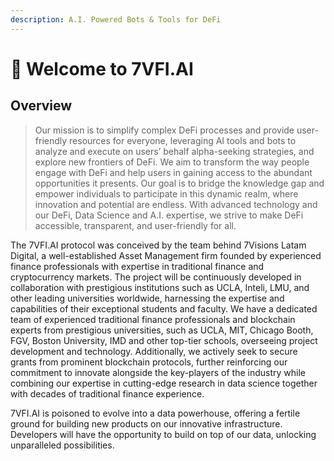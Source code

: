 ```yaml
---
description: A.I. Powered Bots & Tools for DeFi
---
```


# 👋 Welcome to 7VFI.AI

## Overview&#x20;

> Our mission is to simplify complex DeFi processes and provide user-friendly resources for everyone, leveraging AI tools and bots to analyze and execute on users’ behalf alpha-seeking strategies, and explore new frontiers of DeFi. We aim to transform the way people engage with DeFi and help users in gaining access to the abundant opportunities it presents. Our goal is to bridge the knowledge gap and empower individuals to participate in this dynamic realm, where innovation and potential are endless. With advanced technology and our DeFi, Data Science and A.I. expertise, we strive to make DeFi accessible, transparent, and user-friendly for all.

The 7VFI.AI protocol was conceived by the team behind 7Visions Latam Digital, a well-established Asset Management firm founded by experienced finance professionals with expertise in traditional finance and cryptocurrency markets. The project will be continuously developed in collaboration with prestigious institutions such as UCLA, Inteli, LMU, and other leading universities worldwide, harnessing the expertise and capabilities of their exceptional students and faculty. We have a dedicated team of experienced traditional finance professionals and blockchain experts from prestigious universities, such as UCLA, MIT, Chicago Booth, FGV, Boston University, IMD and other top-tier schools, overseeing project development and technology. Additionally, we actively seek to secure grants from prominent blockchain protocols, further reinforcing our commitment to innovate alongside the key-players of the industry while combining our expertise in cutting-edge research in data science together with decades of traditional finance experience.

7VFI.AI is poisoned to evolve into a data powerhouse, offering a fertile ground for building new products on our innovative infrastructure. Developers will have the opportunity to build on top of our data, unlocking unparalleled possibilities.
